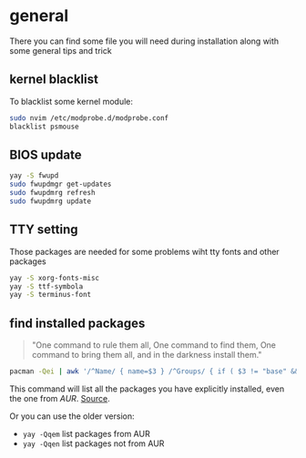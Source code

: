 # general

There you can find some file you will need during installation along with some
general tips and trick

## kernel blacklist

To blacklist some kernel module:
```bash
sudo nvim /etc/modprobe.d/modprobe.conf
blacklist psmouse
```

## BIOS update

```bash
yay -S fwupd
sudo fwupdmgr get-updates
sudo fwupdmrg refresh
sudo fwupdmrg update
```

## TTY setting

Those packages are needed for some problems wiht tty fonts and other packages
```bash
yay -S xorg-fonts-misc
yay -S ttf-symbola
yay -S terminus-font
```

## find installed packages

> "One command to rule them all, One command to find them, One command to bring
> them all, and in the darkness install them."

```bash
pacman -Qei | awk '/^Name/ { name=$3 } /^Groups/ { if ( $3 != "base" && $3 !="base-devel" ) { print name } }'
```

This command will list all the packages you have explicitly installed, even the
one from _AUR_. [Source](https://bbs.archlinux.org/viewtopic.php?pid=690438).

Or you can use the older version:
- `yay -Qqem` list packages from AUR
- `yay -Qqen` list packages not from AUR
